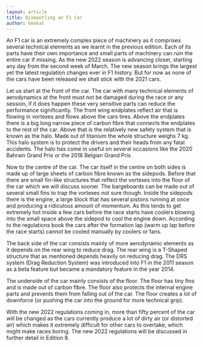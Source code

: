 ```yaml
---
layout: article
title: Dismantling an F1 Car
author: Venkat
--- 
```


An F1 car is an extremely complex piece of machinery as it comprises several technical elements as we learnt in the previous edition. Each of its parts have their own importance and small parts of machinery can ruin the entire car if missing. As the new 2022 season is advancing closer, starting any day from the second week of March. The new season brings the largest yet the latest regulation changes ever in F1 history. But for now as none of the cars have been released we shall stick with the 2021 cars. 

Let us start at the front of the car. The car with many technical elements of aerodynamics at the front must not be damaged during the race or any session, if it does happen these very sensitive parts can reduce the performance significantly. The front wing endplates reflect air that is flowing in vortexes and flows above the cars tires. Above the endplates there is a big long narrow piece of carbon fibre that connects the endplates to the rest of the car. Above that is the relatively new safety system that is known as the halo. Made out of titanium the whole structure weighs 7 kg. This halo system is to protect the drivers and their heads from any fatal accidents. The halo has come in useful on several occasions like the 2020 Bahrain Grand Prix or the 2018 Belgian Grand Prix. 

Now to the centre of the car. The car itself in the centre on both sides is made up of large sheets of carbon fibre known as the sidepods. Before that there are small fin-like structures that reflect the vortexes into the floor of the car which we will discuss sooner. The bargeboards can be made out of several small fins to trap the vortexes not sure though. Inside the sidepods there is the engine, a large block that has several pistons running at once and producing a ridiculous amount of momentum. As this tends to get extremely hot inside a few cars before the race starts have coolers blowing into the small space above the sidepod to cool the engine down. According to the regulations book the cars after the formation lap (warm up lap before the race starts) cannot be cooled manually by coolers or fans. 

The back side of the car consists mainly of more aerodynamic elements as it depends on the rear wing to reduce drag. The rear wing is a T-Shaped structure that as mentioned depends heavily on reducing drag. The DRS system (Drag Reduction System) was introduced into F1 in the 2011 season as a beta feature but became a mandatory feature in the year 2014. 

The underside of the car mainly consists of the floor. The floor has tiny fins and is made out of carbon fibre. The floor also protects the internal engine parts and prevents them from falling out of the car. The floor creates a lot of downforce (or pushing the car into the ground for more technical grip). 

With the new 2022 regulations coming in, more than fifty percent of the car will be changed as the cars currently produce a lot of dirty air (or distorted air) which makes it extremely difficult for other cars to overtake, which might make races boring. The new 2022 regulations will be discussed in further detail in Edition 8.
